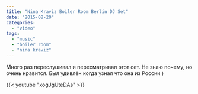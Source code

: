 ```yaml
---
title: "Nina Kraviz Boiler Room Berlin DJ Set"
date: "2015-08-20"
categories: 
  - "video"
tags: 
  - "music"
  - "boiler room"
  - "nina kraviz"
---
```


Много раз переслушивал и пересматривал этот сет. Не знаю почему, но очень нравится. Был удивлён когда узнал что она из России )

<!--more-->
{{< youtube "xogJgUteDAs" >}}

<!-- <iframe width="560" height="315" src="https://www.youtube.com/embed/xogJgUteDAs" frameborder="0" allowfullscreen></iframe> -->
